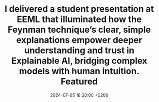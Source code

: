 ---
title: >-
    I delivered a student presentation at EEML that illuminated how the Feynman technique’s clear, simple explanations empower deeper understanding and trust in Explainable AI, bridging complex models with human intuition.
    <span class="badge badge-pill badge-info">Featured</span>
date: 2024-07-05 18:30:00 +0200
---